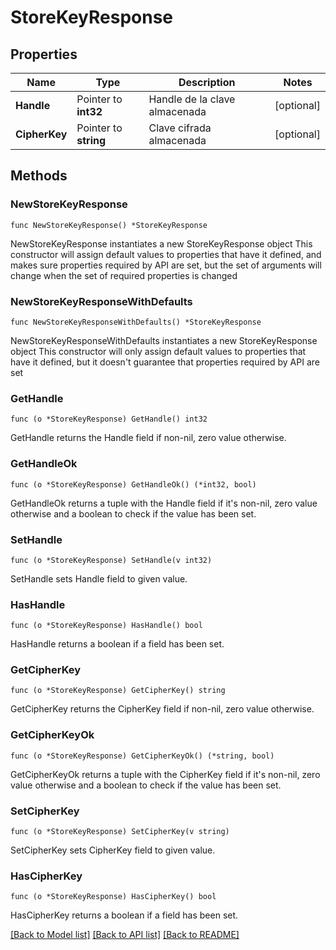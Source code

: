 # StoreKeyResponse

## Properties

Name | Type | Description | Notes
------------ | ------------- | ------------- | -------------
**Handle** | Pointer to **int32** | Handle de la clave almacenada | [optional] 
**CipherKey** | Pointer to **string** | Clave cifrada almacenada | [optional] 

## Methods

### NewStoreKeyResponse

`func NewStoreKeyResponse() *StoreKeyResponse`

NewStoreKeyResponse instantiates a new StoreKeyResponse object
This constructor will assign default values to properties that have it defined,
and makes sure properties required by API are set, but the set of arguments
will change when the set of required properties is changed

### NewStoreKeyResponseWithDefaults

`func NewStoreKeyResponseWithDefaults() *StoreKeyResponse`

NewStoreKeyResponseWithDefaults instantiates a new StoreKeyResponse object
This constructor will only assign default values to properties that have it defined,
but it doesn't guarantee that properties required by API are set

### GetHandle

`func (o *StoreKeyResponse) GetHandle() int32`

GetHandle returns the Handle field if non-nil, zero value otherwise.

### GetHandleOk

`func (o *StoreKeyResponse) GetHandleOk() (*int32, bool)`

GetHandleOk returns a tuple with the Handle field if it's non-nil, zero value otherwise
and a boolean to check if the value has been set.

### SetHandle

`func (o *StoreKeyResponse) SetHandle(v int32)`

SetHandle sets Handle field to given value.

### HasHandle

`func (o *StoreKeyResponse) HasHandle() bool`

HasHandle returns a boolean if a field has been set.

### GetCipherKey

`func (o *StoreKeyResponse) GetCipherKey() string`

GetCipherKey returns the CipherKey field if non-nil, zero value otherwise.

### GetCipherKeyOk

`func (o *StoreKeyResponse) GetCipherKeyOk() (*string, bool)`

GetCipherKeyOk returns a tuple with the CipherKey field if it's non-nil, zero value otherwise
and a boolean to check if the value has been set.

### SetCipherKey

`func (o *StoreKeyResponse) SetCipherKey(v string)`

SetCipherKey sets CipherKey field to given value.

### HasCipherKey

`func (o *StoreKeyResponse) HasCipherKey() bool`

HasCipherKey returns a boolean if a field has been set.


[[Back to Model list]](../README.md#documentation-for-models) [[Back to API list]](../README.md#documentation-for-api-endpoints) [[Back to README]](../README.md)


